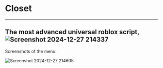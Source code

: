 # Closet
--------
The most advanced universal roblox script, 
![Screenshot 2024-12-27 214337](https://github.com/user-attachments/assets/b606e0dc-0af5-4674-b073-6940a099bd61)
----------------------
Screenshots of the menu.

![Screenshot 2024-12-27 214605](https://github.com/user-attachments/assets/860f748a-c77e-418d-95bd-42f00658c71b)
